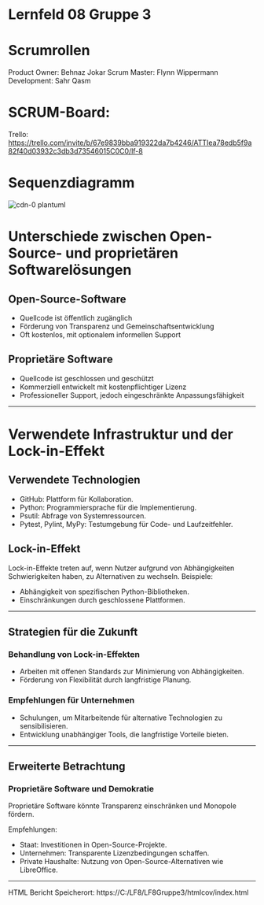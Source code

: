 # Lernfeld 08 Gruppe 3

# Scrumrollen
Product Owner: Behnaz Jokar          Scrum Master: Flynn Wippermann          Development: Sahr Qasm

# SCRUM-Board:

Trello: https://trello.com/invite/b/67e9839bba919322da7b4246/ATTIea78edb5f9a82f40d03932c3db3d73546015C0C0/lf-8

# Sequenzdiagramm

![cdn-0 plantuml](https://github.com/user-attachments/assets/fa812dc5-4144-41b6-866d-76bed3a7d86a)


# Unterschiede zwischen Open-Source- und proprietären Softwarelösungen

## Open-Source-Software
- Quellcode ist öffentlich zugänglich
- Förderung von Transparenz und Gemeinschaftsentwicklung
- Oft kostenlos, mit optionalem informellen Support

## Proprietäre Software
- Quellcode ist geschlossen und geschützt
- Kommerziell entwickelt mit kostenpflichtiger Lizenz
- Professioneller Support, jedoch eingeschränkte Anpassungsfähigkeit

---

# Verwendete Infrastruktur und der Lock-in-Effekt

## Verwendete Technologien
- GitHub: Plattform für Kollaboration.
- Python: Programmiersprache für die Implementierung.
- Psutil: Abfrage von Systemressourcen.
- Pytest, Pylint, MyPy: Testumgebung  für  Code- und Laufzeitfehler.

## Lock-in-Effekt
Lock-in-Effekte treten auf, wenn Nutzer aufgrund von Abhängigkeiten Schwierigkeiten haben, zu Alternativen zu wechseln. Beispiele:
- Abhängigkeit von spezifischen Python-Bibliotheken.
- Einschränkungen durch geschlossene Plattformen.

---

## Strategien für die Zukunft

### Behandlung von Lock-in-Effekten
- Arbeiten mit offenen Standards zur Minimierung von Abhängigkeiten.
- Förderung von Flexibilität durch langfristige Planung.

### Empfehlungen für Unternehmen
- Schulungen, um Mitarbeitende für alternative Technologien zu sensibilisieren.
- Entwicklung unabhängiger Tools, die langfristige Vorteile bieten.

---

## Erweiterte Betrachtung

### Proprietäre Software und Demokratie
Proprietäre Software könnte Transparenz einschränken und Monopole fördern.

Empfehlungen:
- Staat: Investitionen in Open-Source-Projekte.
- Unternehmen: Transparente Lizenzbedingungen schaffen.
- Private Haushalte: Nutzung von Open-Source-Alternativen wie LibreOffice.

---



HTML Bericht Speicherort: https://C:/LF8/LF8Gruppe3/htmlcov/index.html
